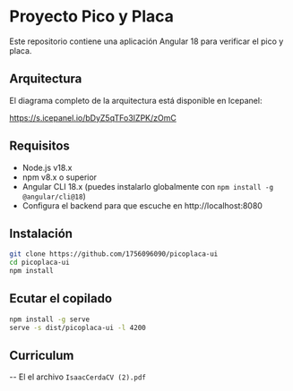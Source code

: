 # Proyecto Pico y Placa

Este repositorio contiene una aplicación Angular 18 para verificar el pico y placa.

## Arquitectura

El diagrama completo de la arquitectura está disponible en Icepanel:

https://s.icepanel.io/bDyZ5qTFo3IZPK/zOmC

## Requisitos

- Node.js v18.x
- npm v8.x o superior
- Angular CLI 18.x (puedes instalarlo globalmente con `npm install -g @angular/cli@18`)
- Configura el backend para que escuche en http://localhost:8080

## Instalación

```bash
git clone https://github.com/1756096090/picoplaca-ui
cd picoplaca-ui
npm install
```

## Ecutar el copilado 

```bash
npm install -g serve
serve -s dist/picoplaca-ui -l 4200
```
## Curriculum 
  
-- El el archivo `IsaacCerdaCV (2).pdf`




